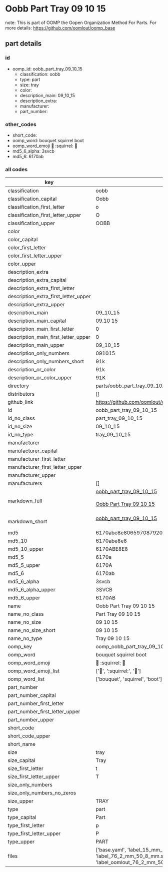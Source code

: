 # Oobb Part Tray 09 10 15  

note: This is part of OOMP the Oopen Organization Method For Parts. For more details: https://github.com/oomlout/oomp_base

##  part details





### id
* oomp_id: oobb_part_tray_09_10_15
  * classification: oobb
  * type: part
  * size: tray
  * color: 
  * description_main: 09_10_15
  * description_extra: 
  * manufacturer: 
  * part_number: 

### other_codes
* short_code: 
* oomp_word: bouquet squirrel boot
* oomp_word_emoji :bouquet: :squirrel: :boot:
* md5_6_alpha: 3svcb
* md5_6: 6170ab

### all codes 
| key | value |  
| --- | --- |  
| classification | oobb |  
| classification_capital | Oobb |  
| classification_first_letter | o |  
| classification_first_letter_upper | O |  
| classification_upper | OOBB |  
| color |  |  
| color_capital |  |  
| color_first_letter |  |  
| color_first_letter_upper |  |  
| color_upper |  |  
| description_extra |  |  
| description_extra_capital |  |  
| description_extra_first_letter |  |  
| description_extra_first_letter_upper |  |  
| description_extra_upper |  |  
| description_main | 09_10_15 |  
| description_main_capital | 09.10 15 |  
| description_main_first_letter | 0 |  
| description_main_first_letter_upper | 0 |  
| description_main_upper | 09_10_15 |  
| description_only_numbers | 091015 |  
| description_only_numbers_short | 91k |  
| description_or_color | 91k |  
| description_or_color_upper | 91K |  
| directory | parts/oobb_part_tray_09_10_15 |  
| distributors | [] |  
| github_link | https://github.com/oomlout/oomlout_oomp_part_src/tree/main/parts/oobb_part_tray_09_10_15/working |  
| id | oobb_part_tray_09_10_15 |  
| id_no_class | part_tray_09_10_15 |  
| id_no_size | 09_10_15 |  
| id_no_type | tray_09_10_15 |  
| manufacturer |  |  
| manufacturer_capital |  |  
| manufacturer_first_letter |  |  
| manufacturer_first_letter_upper |  |  
| manufacturer_upper |  |  
| manufacturers | [] |  
| markdown_full | [oobb_part_tray_09_10_15](https://github.com/oomlout/oomlout_oomp_part_src/tree/main/parts/oobb_part_tray_09_10_15/working)<br>[](https://github.com/oomlout/oomlout_oomp_part_src/tree/main/parts/oobb_part_tray_09_10_15/working)<br>[Oobb Part Tray 09 10 15](https://github.com/oomlout/oomlout_oomp_part_src/tree/main/parts/oobb_part_tray_09_10_15/working)<br><br> |  
| markdown_short | [oobb_part_tray_09_10_15](https://github.com/oomlout/oomlout_oomp_part_src/tree/main/parts/oobb_part_tray_09_10_15/working)<br><br> |  
| md5 | 6170abe8e8065970879208e07c4fc06c |  
| md5_10 | 6170abe8e8 |  
| md5_10_upper | 6170ABE8E8 |  
| md5_5 | 6170a |  
| md5_5_upper | 6170A |  
| md5_6 | 6170ab |  
| md5_6_alpha | 3svcb |  
| md5_6_alpha_upper | 3SVCB |  
| md5_6_upper | 6170AB |  
| name | Oobb Part Tray 09 10 15 |  
| name_no_class | Part Tray 09 10 15 |  
| name_no_size | 09 10 15 |  
| name_no_size_short | 09 10 15 |  
| name_no_type | Tray 09 10 15 |  
| oomp_key | oomp_oobb_part_tray_09_10_15 |  
| oomp_word | bouquet squirrel boot |  
| oomp_word_emoji | :bouquet: :squirrel: :boot: |  
| oomp_word_emoji_list | [':bouquet:', ':squirrel:', ':boot:'] |  
| oomp_word_list | ['bouquet', 'squirrel', 'boot'] |  
| part_number |  |  
| part_number_capital |  |  
| part_number_first_letter |  |  
| part_number_first_letter_upper |  |  
| part_number_upper |  |  
| short_code |  |  
| short_code_upper |  |  
| short_name |  |  
| size | tray |  
| size_capital | Tray |  
| size_first_letter | t |  
| size_first_letter_upper | T |  
| size_only_numbers |  |  
| size_only_numbers_no_zeros |  |  
| size_upper | TRAY |  
| type | part |  
| type_capital | Part |  
| type_first_letter | p |  
| type_first_letter_upper | P |  
| type_upper | PART |  
| files | ['base.yaml', 'label_15_mm_30_mm.pdf', 'label_15_mm_30_mm.svg', 'label_76_2_mm_50_8_mm.pdf', 'label_76_2_mm_50_8_mm.svg', 'label_oomlout_76_2_mm_50_8_mm.pdf', 'label_oomlout_76_2_mm_50_8_mm.svg', 'readme.md', 'working.json', 'working.yaml'] |  
